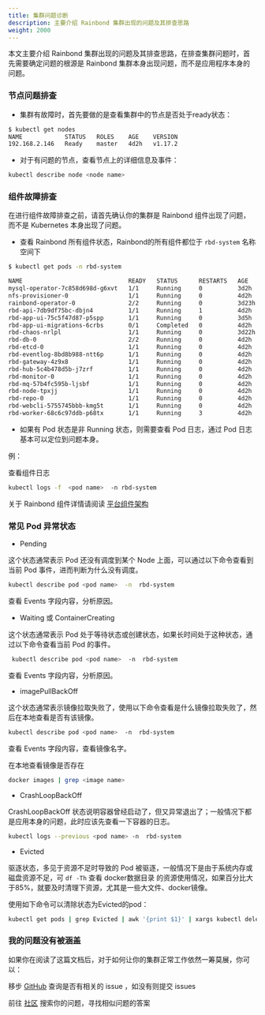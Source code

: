 ```yaml
---
title: 集群问题诊断
description: 主要介绍 Rainbond 集群出现的问题及其排查思路
weight: 2000
---
```


本文主要介绍 Rainbond 集群出现的问题及其排查思路，在排查集群问题时，首先需要确定问题的根源是 Rainbond 集群本身出现问题，而不是应用程序本身的问题。

### 节点问题排查

- 集群有故障时，首先要做的是查看集群中的节点是否处于ready状态：

```bash
$ kubectl get nodes 
NAME            STATUS   ROLES    AGE    VERSION
192.168.2.146   Ready    master   4d2h   v1.17.2
```

- 对于有问题的节点，查看节点上的详细信息及事件：

```bash
kubectl describe node <node name>
```

### 组件故障排查

在进行组件故障排查之前，请首先确认你的集群是 Rainbond 组件出现了问题，而不是 Kubernetes 本身出现了问题。

- 查看 Rainbond 所有组件状态，Rainbond的所有组件都位于 `rbd-system` 名称空间下

```bash
$ kubectl get pods -n rbd-system

NAME                              READY   STATUS      RESTARTS   AGE
mysql-operator-7c858d698d-g6xvt   1/1     Running     0          3d2h
nfs-provisioner-0                 1/1     Running     0          4d2h
rainbond-operator-0               2/2     Running     0          3d23h
rbd-api-7db9df75bc-dbjn4          1/1     Running     1          4d2h
rbd-app-ui-75c5f47d87-p5spp       1/1     Running     0          3d5h
rbd-app-ui-migrations-6crbs       0/1     Completed   0          4d2h
rbd-chaos-nrlpl                   1/1     Running     0          3d22h
rbd-db-0                          2/2     Running     0          4d2h
rbd-etcd-0                        1/1     Running     0          4d2h
rbd-eventlog-8bd8b988-ntt6p       1/1     Running     0          4d2h
rbd-gateway-4z9x8                 1/1     Running     0          4d2h
rbd-hub-5c4b478d5b-j7zrf          1/1     Running     0          4d2h
rbd-monitor-0                     1/1     Running     0          4d2h
rbd-mq-57b4fc595b-ljsbf           1/1     Running     0          4d2h
rbd-node-tpxjj                    1/1     Running     0          4d2h
rbd-repo-0                        1/1     Running     0          4d2h
rbd-webcli-5755745bbb-kmg5t       1/1     Running     0          4d2h
rbd-worker-68c6c97ddb-p68tx       1/1     Running     3          4d2h
```

- 如果有 Pod 状态是非 Running 状态，则需要查看 Pod 日志，通过 Pod 日志基本可以定位到问题本身。

例：

查看组件日志

```bash
kubectl logs -f  <pod name>  -n rbd-system
```

关于 Rainbond 组件详情请阅读 [平台组件架构](../op-guide/component-description)

### 常见 Pod 异常状态

- Pending

这个状态通常表示 Pod 还没有调度到某个 Node 上面，可以通过以下命令查看到当前 Pod 事件，进而判断为什么没有调度。


```bash
kubectl describe pod <pod name>  -n  rbd-system
```

查看 Events 字段内容，分析原因。

- Waiting 或 ContainerCreating

这个状态通常表示 Pod 处于等待状态或创建状态，如果长时间处于这种状态，通过以下命令查看当前 Pod 的事件。

```bash
 kubectl describe pod <pod name>  -n  rbd-system
```

查看 Events 字段内容，分析原因。

- imagePullBackOff 

这个状态通常表示镜像拉取失败了，使用以下命令查看是什么镜像拉取失败了，然后在本地查看是否有该镜像。

```bash
kubectl describe pod <pod name>  -n  rbd-system
```
查看 Events 字段内容，查看镜像名字。

在本地查看镜像是否存在

```bash
docker images | grep <image name>
```

- CrashLoopBackOff

CrashLoopBackOff 状态说明容器曾经启动了，但又异常退出了；一般情况下都是应用本身的问题，此时应该先查看一下容器的日志。

```bash
kubectl logs --previous <pod name> -n  rbd-system
```

- Evicted

驱逐状态，多见于资源不足时导致的 Pod 被驱逐，一般情况下是由于系统内存或磁盘资源不足，可 `df -Th` 查看 docker数据目录 的资源使用情况，如果百分比大于85%，就要及时清理下资源，尤其是一些大文件、docker镜像。

使用如下命令可以清除状态为Evicted的pod：

```bash
kubectl get pods | grep Evicted | awk '{print $1}' | xargs kubectl delete pod
```

### 我的问题没有被涵盖

如果你在阅读了这篇文档后，对于如何让你的集群正常工作依然一筹莫展，你可以：

移步 [GitHub](https://github.com/goodrain/rainbond/issues) 查询是否有相关的 issue ，如没有则提交 issues

前往 [社区](https://t.goodrain.com/) 搜索你的问题，寻找相似问题的答案